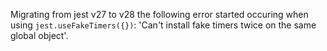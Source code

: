 Migrating from jest v27 to v28 the following error started occuring when using `jest.useFakeTimers({})`: 'Can't install fake timers twice on the same global object'.

